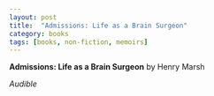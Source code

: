 ```yaml
---
layout: post
title:  "Admissions: Life as a Brain Surgeon"
category: books
tags: [books, non-fiction, memoirs]
---
```



**Admissions: Life as a Brain Surgeon** by Henry Marsh

*Audible*

